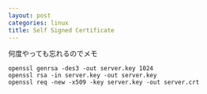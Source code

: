 ```yaml
---
layout: post
categories: linux
title: Self Signed Certificate
---
```

何度やっても忘れるのでメモ

    openssl genrsa -des3 -out server.key 1024
    openssl rsa -in server.key -out server.key
    openssl req -new -x509 -key server.key -out server.crt
